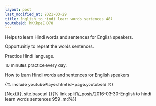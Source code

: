 ```yaml
---
layout: post
last_modified_at: 2021-03-29
title: English to hindi learn words sentences 485 
youtubeId: hKKkpeEHO78
---
```

 
 
Helps to learn Hindi words and sentences for English speakers.

Opportunitiy to repeat the words sentences. 

Practice Hindi language. 
 
10 minutes practice every day. 
 
How to learn Hindi words and sentences for English speakers 
 
{% include youtubePlayer.html id=page.youtubeId %}
 
 
[Next]({{ site.baseurl }}{% link  split1/_posts/2016-03-30-English to hindi learn words sentences 959 .md%})
 
